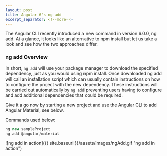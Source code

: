```yaml
---
layout: post
title: Angular 6's ng add
excerpt_separator: <!--more-->
---
```


The Angular CLI recently introduced a new command in version 6.0.0, ng add.
At a glance, it looks like an alternative to npm install but let us take a look
and see how the two approaches differ.

<!--more-->

### ng add Overview

In short, ```ng add``` will use your package manager to download the specified dependency, just as you would using npm install. Once downloaded ng add will call an installation script which can usually contain instructions on how to configure the project with the new dependency. These instructions will be carried out automatically by ```ng add``` preventing users having to configure and add additional dependencies that could be required.

Give it a go now by starting a new project and use the Angular CLI to add Angular Material, see below.

Commands used below:
```javascript
ng new sampleProject
ng add @angular/material
```
![ng add in action]({{ site.baseurl }}/assets/images/ngAdd.gif "ng add in action")
